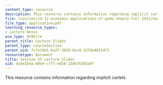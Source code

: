 ```yaml
---
content_type: resource
description: This resource contains information regarding implicit cartels.
file: /courses/14-12-economic-applications-of-game-theory-fall-2012/dade1b4a00e9c7f7ed5813d676382a9f_MIT14_12F12_slides15.pdf
file_type: application/pdf
learning_resource_types:
- Lecture Notes
ocw_type: OCWFile
parent_title: Lecture Slides
parent_type: CourseSection
parent_uid: 7c7e18b1-ba2f-3029-6ec8-157da4021df1
resourcetype: Document
title: Session 15 Lecture Slides
uid: dade1b4a-00e9-c7f7-ed58-13d676382a9f
---
```

This resource contains information regarding implicit cartels.

